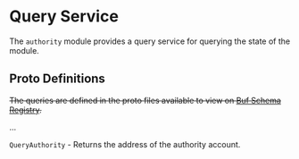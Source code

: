 # Query Service

The `authority` module provides a query service for querying the state of the module.

## Proto Definitions

~~The queries are defined in the proto files available to view on [Buf Schema Registry](https://buf.build/chora/authority).~~

<!-- listed alphabetically -->

...

`QueryAuthority` - Returns the address of the authority account.